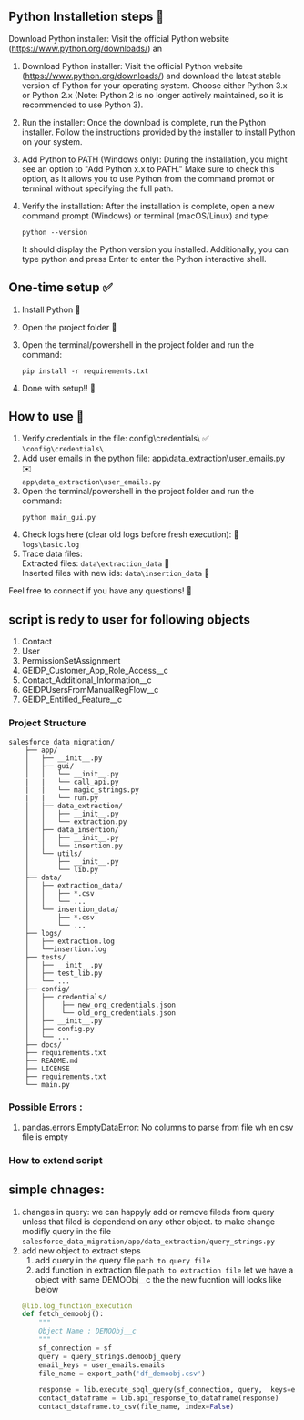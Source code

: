 ## Python Installetion steps 🐍
Download Python installer: Visit the official Python website (https://www.python.org/downloads/) an
1. Download Python installer: Visit the official Python website (https://www.python.org/downloads/) and download the latest stable version of Python for your operating system. Choose either Python 3.x or Python 2.x (Note: Python 2 is no longer actively maintained, so it is recommended to use Python 3).

2. Run the installer: Once the download is complete, run the Python installer. Follow the instructions provided by the installer to install Python on your system.

3. Add Python to PATH (Windows only): During the installation, you might see an option to "Add Python x.x to PATH." Make sure to check this option, as it allows you to use Python from the command prompt or terminal without specifying the full path.

4. Verify the installation: After the installation is complete, open a new command prompt (Windows) or terminal (macOS/Linux) and type:
    ```
    python --version
    ```

    It should display the Python version you installed. Additionally, you can type python and press Enter to enter the Python interactive shell.



## One-time setup ✅
1. Install Python 🐍
2. Open the project folder 📂
3. Open the terminal/powershell in the project folder and run the command:

    ```
    pip install -r requirements.txt
    ```
4. Done with setup!! 🎉

## How to use 🚀
1. Verify credentials in the file: config\credentials\ ✅<br>
```\config\credentials\```
2. Add user emails in the python file: app\data_extraction\user_emails.py  ✉️<br>```app\data_extraction\user_emails.py```
3. Open the terminal/powershell in the project folder and run the command:
    ```
    python main_gui.py
    ```
4. Check logs here (clear old logs before fresh execution): 📜<br>
    ``logs\basic.log``
5. Trace data files: <br>
    Extracted files: ``data\extraction_data`` 📂<br>
    Inserted files with new ids: ``data\insertion_data`` 📂

Feel free to connect if you have any questions! 🤗






## script is redy to user for following objects

1. Contact
2. User
3. PermissionSetAssignment
4. GEIDP_Customer_App_Role_Access__c
5. Contact_Additional_Information__c
6. GEIDPUsersFromManualRegFlow__c
7. GEIDP_Entitled_Feature__c




### Project Structure
```
salesforce_data_migration/
    ├── app/
    │   ├── __init__.py
    │   ├── gui/
    │   │   └── __init__.py
    |   |   └── call_api.py
    |   |   └── magic_strings.py
    |   |   └── run.py
    │   ├── data_extraction/
    │   │   ├── __init__.py
    │   │   └── extraction.py
    │   ├── data_insertion/
    │   │   ├── __init__.py
    │   │   └── insertion.py
    │   └── utils/
    │       ├── __init__.py
    │       └── lib.py
    ├── data/
    │   ├── extraction_data/
    │   │   ├── *.csv
    │   │   └── ...
    │   └── insertion_data/
    │       ├── *.csv
    │       └── ...
    ├── logs/
    │   ├── extraction.log
    │   └──insertion.log
    ├── tests/
    │   ├── __init__.py
    │   ├── test_lib.py
    │   └── ...
    ├── config/
    │   ├── credentials/
    │   │    ├── new_org_credentials.json
    │   │    └── old_org_credentials.json
    │   ├── __init__.py
    │   ├── config.py
    │   └── ...
    ├── docs/
    ├── requirements.txt
    ├── README.md
    ├── LICENSE
    ├── requirements.txt
    └── main.py
```

### Possible Errors :
1. pandas.errors.EmptyDataError: No columns to parse from file
wh en csv file is empty

### How to extend script
## simple chnages:
1. changes in query:
    we can happyly add or remove fileds from query unless that filed is dependend on any other object.
    to make change modifly query in the file
    ``salesforce_data_migration/app/data_extraction/query_strings.py``
2. add new object to extract
    steps
    1. add query in the query file
    ``path to query file``
    2. add function in extraction file
    ``path to extraction file``
    let we have a object with same DEMOObj__c  the the new fucntion will looks like below
    ```Python
    @lib.log_function_execution
    def fetch_demoobj():
        """
        Object Name : DEMOObj__c
        """
        sf_connection = sf  
        query = query_strings.demoobj_query 
        email_keys = user_emails.emails 
        file_name = export_path('df_demoobj.csv')

        response = lib.execute_soql_query(sf_connection, query,  keys=email_keys)
        contact_dataframe = lib.api_response_to_dataframe(response)
        contact_dataframe.to_csv(file_name, index=False)

    ```

